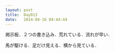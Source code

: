 ```yaml
---
layout: post
title:  Day013
date:   2014-04-16 04:44:44
---
```


掲示板．２つの書き込み．荒れている．流れが早い．


馬が駆ける．足だけ見える．横から見ている．
